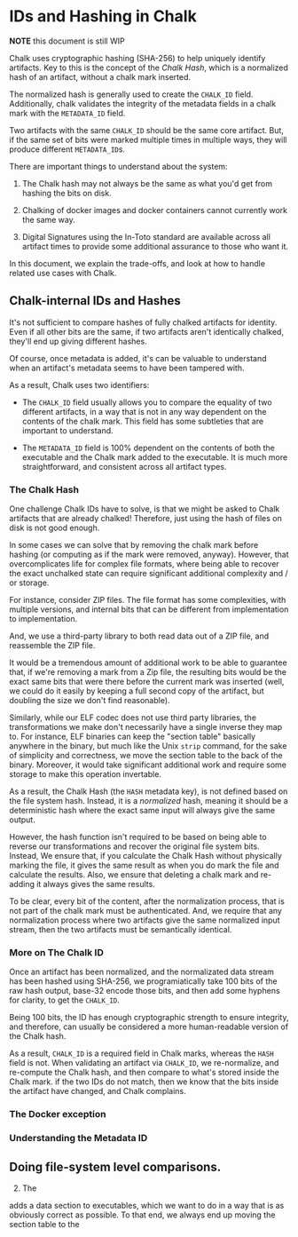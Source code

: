 # IDs and Hashing in Chalk

**NOTE** this document is still WIP

Chalk uses cryptographic hashing (SHA-256) to help uniquely identify
artifacts. Key to this is the concept of the _Chalk Hash_, which is a
normalized hash of an artifact, without a chalk mark inserted.

The normalized hash is generally used to create the `CHALK_ID`
field. Additionally, chalk validates the integrity of the metadata
fields in a chalk mark with the `METADATA_ID` field.

Two artifacts with the same `CHALK_ID` should be the same core
artifact. But, if the same set of bits were marked multiple times in
multiple ways, they will produce different `METADATA_ID`s.

There are important things to understand about the system:

1. The Chalk hash may not always be the same as what you'd get from
   hashing the bits on disk.

2. Chalking of docker images and docker containers cannot currently
   work the same way.

3. Digital Signatures using the In-Toto standard are available across
   all artifact times to provide some additional assurance to those who
   want it.

In this document, we explain the trade-offs, and look at how to handle
related use cases with Chalk.

## Chalk-internal IDs and Hashes

It's not sufficient to compare hashes of fully chalked artifacts for
identity. Even if all other bits are the same, if two artifacts aren't
identically chalked, they'll end up giving different hashes.

Of course, once metadata is added, it's can be valuable to understand
when an artifact's metadata seems to have been tampered with.

As a result, Chalk uses two identifiers:

- The `CHALK_ID` field usually allows you to compare the equality of
  two different artifacts, in a way that is not in any way dependent
  on the contents of the chalk mark. This field has some subtleties
  that are important to understand.

- The `METADATA_ID` field is 100% dependent on the contents of both
  the executable and the Chalk mark added to the executable. It is
  much more straightforward, and consistent across all artifact types.

### The Chalk Hash

One challenge Chalk IDs have to solve, is that we might be asked to
Chalk artifacts that are already chalked! Therefore, just using the
hash of files on disk is not good enough.

In some cases we can solve that by removing the chalk mark before
hashing (or computing as if the mark were removed, anyway). However,
that overcomplicates life for complex file formats, where being able
to recover the exact unchalked state can require significant
additional complexity and / or storage.

For instance, consider ZIP files. The file format has some
complexities, with multiple versions, and internal bits that can be
different from implementation to implementation.

And, we use a third-party library to both read data out of a ZIP file,
and reassemble the ZIP file.

It would be a tremendous amount of additional work to be able to
guarantee that, if we're removing a mark from a Zip file, the
resulting bits would be the exact same bits that were there before the
current mark was inserted (well, we could do it easily by keeping a
full second copy of the artifact, but doubling the size we don't find
reasonable).

Similarly, while our ELF codec does not use third party libraries, the
transformations we make don't necessarily have a single inverse they
map to. For instance, ELF binaries can keep the "section table"
basically anywhere in the binary, but much like the Unix `strip`
command, for the sake of simplicity and correctness, we move the
section table to the back of the binary. Moreover, it would take
significant additional work and require some storage to make this
operation invertable.

As a result, the Chalk Hash (the `HASH` metadata key), is not defined
based on the file system hash. Instead, it is a _normalized_ hash,
meaning it should be a deterministic hash where the exact same input
will always give the same output.

However, the hash function isn't required to be based on being able to
reverse our transformations and recover the original file system
bits. Instead, We ensure that, if you calculate the Chalk Hash without
physically marking the file, it gives the same result as when you do
mark the file and calculate the results. Also, we ensure that deleting
a chalk mark and re-adding it always gives the same results.

To be clear, every bit of the content, after the normalization
process, that is not part of the chalk mark must be
authenticated. And, we require that any normalization process where
two artifacts give the same normalized input stream, then the two
artifacts must be semantically identical.

### More on The Chalk ID

Once an artifact has been normalized, and the normalizated data stream
has been hashed using SHA-256, we programiatically take 100 bits of
the raw hash output, base-32 encode those bits, and then add some
hyphens for clarity, to get the `CHALK_ID`.

Being 100 bits, the ID has enough cryptographic strength to ensure
integrity, and therefore, can usually be considered a more
human-readable version of the Chalk hash.

As a result, `CHALK_ID` is a required field in Chalk marks, whereas
the `HASH` field is not. When validating an artifact via `CHALK_ID`,
we re-normalize, and re-compute the Chalk hash, and then compare to
what's stored inside the Chalk mark. if the two IDs do not match, then
we know that the bits inside the artifact have changed, and Chalk
complains.

### The Docker exception

### Understanding the Metadata ID

## Doing file-system level comparisons.

2. The

adds a data section to executables, which
we want to do in a way that is as obviously correct as possible. To
that end, we always end up moving the section table to the

